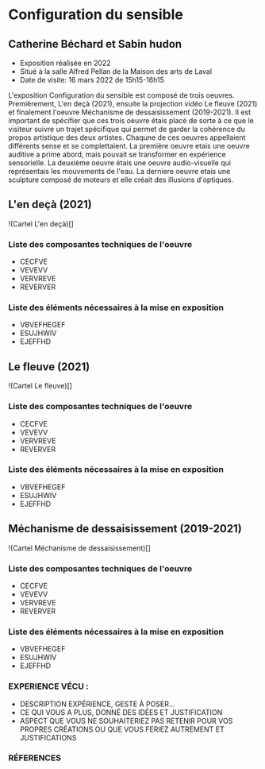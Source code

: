 # Configuration du sensible
## Catherine Béchard et Sabin hudon
 - Exposition réalisée en 2022
 - Situé à la salle Alfred Pellan de la Maison des arts de Laval
 - Date de visite: 16 mars 2022 de 15h15-16h15

L'exposition Configuration du sensible est composé de trois oeuvres. Premièrement, L'en deçà (2021), ensuite la projection vidéo Le fleuve (2021) et finalement l'oeuvre Méchanisme de dessaisissement (2019-2021). Il est  important de spécifier que ces trois oeuvre étais placé de sorte à ce que le visiteur suivre un trajet spécifique qui permet de garder la cohérence du propos artistique des deux artistes. Chaqune de ces oeuvres appellaient différents sense et se complettaient. La première oeuvre etais une oeuvre auditive a prime abord, mais pouvait se transformer en expérience sensorielle. La deuxième oeuvre étais une oeuvre audio-visuelle qui représentais les mouvements de l'eau. La derniere oeuvre etais une sculpture composé de moteurs et elle créait des illusions d'optiques.  

## L'en deçà (2021)
!(Cartel L'en deçà)[]
### Liste des composantes techniques de l'oeuvre
  - CECFVE
  - VEVEVV
  - VERVREVE
  - REVERVER

### Liste des éléments nécessaires à la mise en exposition 
  - VBVEFHEGEF
  - ESUJHWIV
  - EJEFFHD

## Le fleuve (2021)
!(Cartel Le fleuve)[]
### Liste des composantes techniques de l'oeuvre 
  - CECFVE
  - VEVEVV
  - VERVREVE
  - REVERVER

### Liste des éléments nécessaires à la mise en exposition  
  - VBVEFHEGEF
  - ESUJHWIV
  - EJEFFHD

## Méchanisme de dessaisissement (2019-2021)
!(Cartel Méchanisme de dessaisissement)[]
### Liste des composantes techniques de l'oeuvre
  - CECFVE
  - VEVEVV
  - VERVREVE
  - REVERVER

### Liste des éléments nécessaires à la mise en exposition  
  - VBVEFHEGEF
  - ESUJHWIV
  - EJEFFHD

### EXPERIENCE VÉCU :
  - DESCRIPTION EXPÉRIENCE, GESTE À POSER...
  - CE QUI VOUS A PLUS, DONNÉ DES IDÉES ET JUSTIFICATION
  - ASPECT QUE VOUS NE SOUHAITERIEZ PAS RETENIR POUR VOS PROPRES CRÉATIONS OU QUE VOUS FERIEZ AUTREMENT ET JUSTIFICATIONS

### RÉFERENCES
